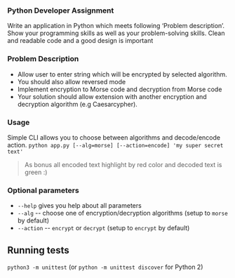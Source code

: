 ### Python Developer Assignment
Write an application in Python which meets following ‘Problem description’.
Show your programming skills as well as your problem-solving skills. Clean and readable code and a good design is important


###  Problem Description
- Allow user to enter string which will be encrypted by selected algorithm.
- You should also allow reversed mode
- Implement encryption to Morse code and decryption from Morse code
- Your solution should allow extension with another encryption and decryption algorithm (e.g Caesarcypher).


### Usage
Simple CLI allows you to choose between algorithms and decode/encode action. 
`python app.py [--alg=morse] [--action=encode] 'my super secret text'`

> As bonus all encoded text highlight by red color and decoded text is green :)

### Optional parameters
- `--help` gives you help about all parameters
- `--alg` -- choose one of encryption/decryption algorithms (setup to `morse` by default)
- `--action` -- `encrypt` or `decrypt` (setup to `encrypt` by default)

## Running tests
`python3 -m unittest` (or `python -m unittest discover` for Python 2)
